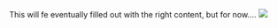 This will fe eventually filled out with the right content, but for now....
<img src="https://s3.amazonaws.com/intranet-projects-files/holbertonschool-higher-level_programming+/246/giphy-4.gif">
